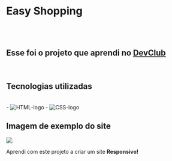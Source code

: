<h1>Easy Shopping </h1>
<br>
<br>
<h2>Esse foi o projeto que aprendi no <a href="https://rodolfomori.com.br/devclub">DevClub</a></h2>
<br>
<h2>Tecnologias utilizadas</h2>
<br>
- <img src="https://img.shields.io/badge/HTML5-E34F26?style=for-the-badge&logo=html5&logoColor=white" alt="HTML-logo" />
- <img src="https://img.shields.io/badge/CSS3-1572B6?style=for-the-badge&logo=css3&logoColor=white" alt="CSS-logo" />
<br>

<H2>Imagem de exemplo do site</H2>
<img src="https://github.com/wendhelthayllor/easy-shopping/blob/main/img/Mockup-projeto-responsividade.png?raw=true">
<br>
<p>Aprendi com este projeto a criar um site <strong>Responsivo!</strong></p>
